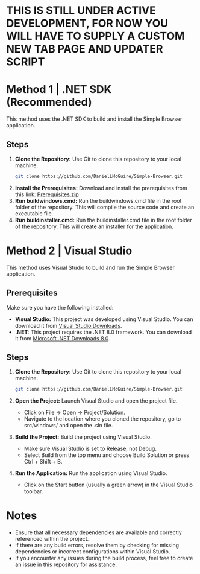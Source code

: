# THIS IS STILL UNDER ACTIVE DEVELOPMENT, FOR NOW YOU WILL HAVE TO SUPPLY A CUSTOM NEW TAB PAGE AND UPDATER SCRIPT


# Method 1 | .NET SDK (Recommended)

This method uses the .NET SDK to build and install the Simple Browser application.

## Steps

1. **Clone the Repository:**
   Use Git to clone this repository to your local machine.
   ```bash
   git clone https://github.com/DanielLMcGuire/Simple-Browser.git
   ```
2. **Install the Prerequisites:**
   Download and install the prerequisites from this link: [Prerequisites.zip](https://filebin.net/sn3e6jhrh2qj1ggn/Prerequisites.zip)
3. **Run buildwindows.cmd:**
   Run the buildwindows.cmd file in the root folder of the repository. This will compile the source code and create an executable file.
4. **Run buildinstaller.cmd:**
   Run the buildinstaller.cmd file in the root folder of the repository. This will create an installer for the application.

# Method 2 | Visual Studio

This method uses Visual Studio to build and run the Simple Browser application.

## Prerequisites

Make sure you have the following installed:

- **Visual Studio:** This project was developed using Visual Studio. You can download it from [Visual Studio Downloads](https://visualstudio.microsoft.com/downloads/).
- **.NET:** This project requires the .NET 8.0 framework. You can download it from [Microsoft .NET Downloads 8.0](https://dotnet.microsoft.com/en-us/download/dotnet/8.0).

## Steps

1. **Clone the Repository:**
   Use Git to clone this repository to your local machine.
   ```bash
   git clone https://github.com/DanielLMcGuire/Simple-Browser.git
   ```

2. **Open the Project:**
   Launch Visual Studio and open the project file. 
    - Click on File -> Open -> Project/Solution.
    - Navigate to the location where you cloned the repository, go to src/windows/ and open the .sln file.
    
3. **Build the Project:**
   Build the project using Visual Studio.
    - Make sure Visual Studio is set to Release, not Debug.
    - Select Build from the top menu and choose Build Solution or press Ctrl + Shift + B.

4. **Run the Application:**
   Run the application using Visual Studio.
    - Click on the Start button (usually a green arrow) in the Visual Studio toolbar.

# Notes

- Ensure that all necessary dependencies are available and correctly referenced within the project.
- If there are any build errors, resolve them by checking for missing dependencies or incorrect configurations within Visual Studio.
- If you encounter any issues during the build process, feel free to create an issue in this repository for assistance.
